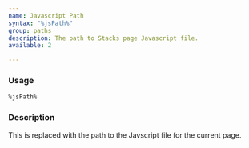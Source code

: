 ```yaml
---
name: Javascript Path
syntax: "%jsPath%"
group: paths
description: The path to Stacks page Javascript file.
available: 2

---
```




### Usage

```html
%jsPath%
```



### Description


This is replaced with the path to the Javscript file for the current page.
